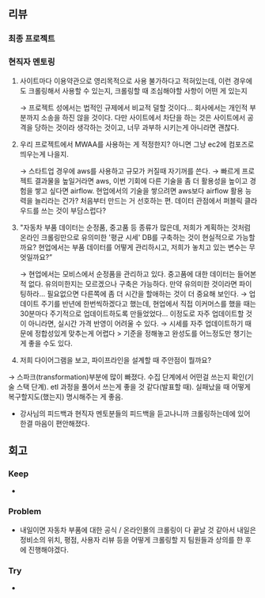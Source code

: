 ## 리뷰

### 최종 프로젝트

### 현직자 멘토링
1. 사이트마다 이용약관으로 영리목적으로 사용 불가하다고 적혀있는데, 이런 경우에도 크롤링해서 사용할 수 있는지, 크롤링할 때 조심해야할 사항이 어떤 게 있는지

   → 프로젝트 성에서는 법적인 규제에서 비교적 덜할 것이다… 회사에서는 개인적 부분까지 소송을 하진 않을 것이다. 다만 사이트에서 차단을 하는 것은 사이트에서 공격을 당하는 것이라 생각하는 것이고, 너무 과부하 시키는게 아니라면 괜찮다.

3. 우리 프로젝트에서 MWAA를 사용하는 게 적정한지? 아니면 그냥 ec2에 컴포즈로 띄우는게 나을지.

   → 스타트업 경우에 aws를 사용하고 규모가 커질때 자기꺼를 쓴다.
   → 빠르게 프로젝트 결과물을 높일거라면 aws, 이번 기회에 다른 기술을 좀 더 활용성을 높이고 경험을 쌓고 싶다면 airflow. 현업에서의 기술을 쌓으려면 aws보다 airflow 활용 능력을 늘리라는 건가? 처음부터 만드는 거 선호하는 편. 데이터 관점에서 퍼블릭 클라우드를 쓰는 것이 부담스럽다?

5. "자동차 부품 데이터는 순정품,  중고품 등 종류가 많은데, 저희가 계획하는 것처럼 온라인 크롤링만으로 유의미한 '평균 시세' DB를 구축하는 것이 현실적으로 가능할까요? 현업에서는 부품 데이터를 어떻게 관리하시고, 저희가 놓치고 있는 변수는 무엇일까요?”

   → 현업에서는 모비스에서 순정품을 관리하고 있다. 중고품에 대한 데이터는 들어본적 없다. 유의미한지는 모르겠으나 구축은 가능하다. 만약 유의미한 것이라면 파이팅하라… 필요없으면 다른쪽에 좀 더 시간을 할애하는 것이 더 중요해 보인다. 
   → 업데이트 주기를 반년에 한번씩하겠다고 했는데, 현업에서 직접 이커머스를 했을 때는 30분마다 주기적으로 업데이트하도록 만들었었다… 이정도로 자주 업데이트할 것이 아니라면, 실시간 가격 반영이 어려울 수 있다.
   → 시세를 자주 업데이트하기 때문에 정합성있게 맞추는게 어렵다 > 기준을 정해놓고 완성도를 어느정도만 챙기는게 좋을 수도 있다.

  7. 저희 다이어그램을 보고, 파이프라인을 설계할 때 주안점이 뭘까요? 

   → 스파크(transformation)부분에 많이 빠졌다. 수집 단계에서 어떤걸 쓰는지 확인(기술 스택 단계). etl 과정을 풀어서 쓰는게 좋을 것 같다(발표할 때). 실패났을 때 어떻게 복구할지도(했는지) 명시해주는 게 좋음.

- 강사님의 피드백과 현직자 멘토분들의 피드백을 듣고나니까 크롤링하는데에 있어 한결 마음이 편안해졌다.

## 회고
### Keep
- 

### Problem
- 내일이면 자동차 부품에 대한 공식 / 온라인몰의 크롤링이 다 끝날 것 같아서 내일은 정비소의 위치, 평점, 사용자 리뷰 등을 어떻게 크롤링할 지 팀원들과 상의를 한 후에 진행해야겠다.

### Try
- 
